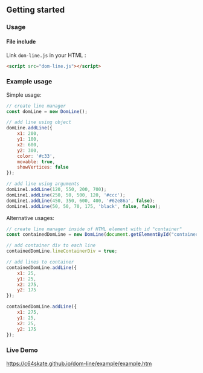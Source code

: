 ## Getting started

### Usage

#### File include

Link `dom-line.js` in your HTML :

```html
<script src="dom-line.js"></script>
```

### Example usage

Simple usage:
```javascript
// create line manager
const domLine = new DomLine();

// add line using object
domLine.addLine({
	x1: 200,
	y1: 100,
	x2: 600,
	y2: 300,
	color: '#c33',
	movable: true,
	showVertices: false
});

// add line using arguments
domLine1.addLine(120, 550, 200, 700);
domLine1.addLine(250, 50, 500, 120, '#ccc');
domLine1.addLine(450, 350, 600, 400, '#62e86a', false);
domLine1.addLine(50, 50, 70, 175, 'black', false, false);
```

Alternative usages:
```javascript
// create line manager inside of HTML element with id "container"
const containedDomLine = new DomLine(document.getElementById("container"));

// add container div to each line
containedDomLine.lineContainerDiv = true;

// add lines to container
containedDomLine.addLine({
	x1: 25,
	y1: 25,
	x2: 275,
	y2: 175
});

containedDomLine.addLine({
	x1: 275,
	y1: 25,
	x2: 25,
	y2: 175
});
```

### Live Demo

https://c64skate.github.io/dom-line/example/example.htm